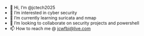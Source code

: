 - 👋 Hi, I’m @jctech2025
- 👀 I’m interested in cyber security
- 🌱 I’m currently learning suricata and nmap
- 💞️ I’m looking to collaborate on security projects and powershell
- 📫 How to reach me @ jcwfbi@live.com

<!---
jctech2025/jctech2025 is a ✨ special ✨ repository because its `README.md` (this file) appears on your GitHub profile.
You can click the Preview link to take a look at your changes.
--->

